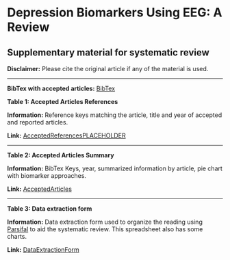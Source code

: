 # Depression Biomarkers Using EEG: A Review

## Supplementary material for systematic review

**Disclaimer:** Please cite the original article if any of the material is used.

____

**BibTex with accepted articles:**
[BibTex](https://docs.google.com/document/d/10IfhmItm-2rXunVZJKfR8RjsPVlZh-52Xlwx6MjF_g4/edit?usp=sharing)

**Table 1: Accepted Articles References**

**Information:** Reference keys matching the article, title and year of accepted and reported articles.

**Link:** [AcceptedReferencesPLACEHOLDER](https://drive.google.com/open?id=1Bf4uUGv7IJJemhdvClgkMOx_o_QP8rZc)

_____

**Table 2: Accepted Articles Summary**

**Information:** BibTex Keys, year, summarized information by article, pie chart with biomarker approaches.

**Link:** [AcceptedArticles](https://docs.google.com/spreadsheets/d/1JoYnO3VtUGxXdUft1GoSBP3L6IO-jRsrW6ykk7khi1E/edit?usp=sharing)

_____

**Table 3: Data extraction form**

**Information:** Data extraction form used to organize the reading using [Parsifal](https://parsif.al/) to aid the systematic review. This spreadsheet also has some charts.

**Link:** [DataExtractionForm](https://docs.google.com/spreadsheets/d/1hUxpNRaoT0e368EEm3qsoqy3Ki9MbLoYp-87sYY13pg/edit?usp=sharing)

